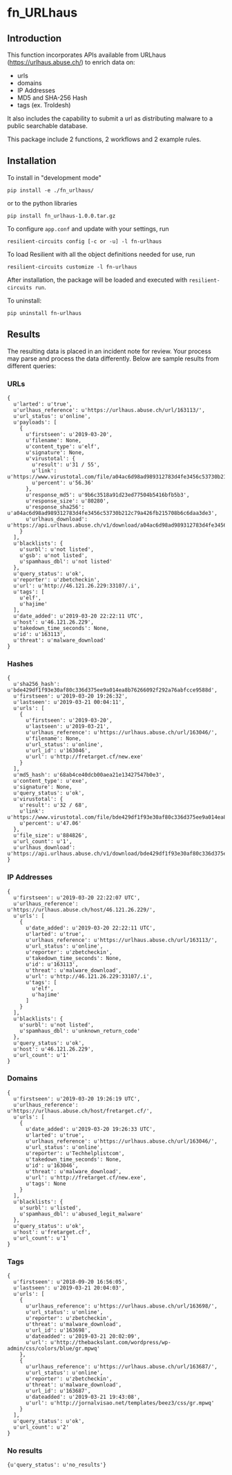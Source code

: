 # fn_URLhaus
## Introduction
This function incorporates APIs available from URLhaus (https://urlhaus.abuse.ch/) to enrich 
data on:

* urls
* domains
* IP Addresses
* MD5 and SHA-256 Hash
* tags (ex. Troldesh)

It also includes the capability to submit a url as distributing malware to a public searchable database.

This package include 2 functions, 2 workflows and 2 example rules.  

## Installation


To install in "development mode"

    pip install -e ./fn_urlhaus/
    
or to the python libraries
    
    pip install fn_urlhaus-1.0.0.tar.gz
    
To configure `app.conf` and update with your settings, run

    resilient-circuits config [-c or -u] -l fn-urlhaus
    
To load Resilient with all the object definitions needed for use, run

    resilient-circuits customize -l fn-urlhaus

After installation, the package will be loaded and executed with `resilient-circuits run`.

To uninstall:

    pip uninstall fn-urlhaus

## Results
The resulting data is placed in an incident note for review. Your process may parse
and process the data differently.
Below are sample results from different queries:

### URLs
```
{
  u'larted': u'true',
  u'urlhaus_reference': u'https://urlhaus.abuse.ch/url/163113/',
  u'url_status': u'online',
  u'payloads': [
    {
      u'firstseen': u'2019-03-20',
      u'filename': None,
      u'content_type': u'elf',
      u'signature': None,
      u'virustotal': {
        u'result': u'31 / 55',
        u'link': u'https://www.virustotal.com/file/a04ac6d98ad989312783d4fe3456c53730b212c79a426fb215708b6c6daa3de3/analysis/1553114950/',
        u'percent': u'56.36'
      },
      u'response_md5': u'9b6c3518a91d23ed77504b5416bfb5b3',
      u'response_size': u'80280',
      u'response_sha256': u'a04ac6d98ad989312783d4fe3456c53730b212c79a426fb215708b6c6daa3de3',
      u'urlhaus_download': u'https://api.urlhaus.abuse.ch/v1/download/a04ac6d98ad989312783d4fe3456c53730b212c79a426fb215708b6c6daa3de3/'
    }
  ],
  u'blacklists': {
    u'surbl': u'not listed',
    u'gsb': u'not listed',
    u'spamhaus_dbl': u'not listed'
  },
  u'query_status': u'ok',
  u'reporter': u'zbetcheckin',
  u'url': u'http://46.121.26.229:33107/.i',
  u'tags': [
    u'elf',
    u'hajime'
  ],
  u'date_added': u'2019-03-20 22:22:11 UTC',
  u'host': u'46.121.26.229',
  u'takedown_time_seconds': None,
  u'id': u'163113',
  u'threat': u'malware_download'
}
```

### Hashes
```
{
  u'sha256_hash': u'bde429df1f93e30af80c336d375ee9a014ea8b76266092f292a76abfcce9588d',
  u'firstseen': u'2019-03-20 19:26:32',
  u'lastseen': u'2019-03-21 00:04:11',
  u'urls': [
    {
      u'firstseen': u'2019-03-20',
      u'lastseen': u'2019-03-21',
      u'urlhaus_reference': u'https://urlhaus.abuse.ch/url/163046/',
      u'filename': None,
      u'url_status': u'online',
      u'url_id': u'163046',
      u'url': u'http://fretarget.cf/new.exe'
    }
  ],
  u'md5_hash': u'68ab4ce40dcb00aea21e13427547b0e3',
  u'content_type': u'exe',
  u'signature': None,
  u'query_status': u'ok',
  u'virustotal': {
    u'result': u'32 / 68',
    u'link': u'https://www.virustotal.com/file/bde429df1f93e30af80c336d375ee9a014ea8b76266092f292a76abfcce9588d/analysis/1552756543/',
    u'percent': u'47.06'
  },
  u'file_size': u'884826',
  u'url_count': u'1',
  u'urlhaus_download': u'https://api.urlhaus.abuse.ch/v1/download/bde429df1f93e30af80c336d375ee9a014ea8b76266092f292a76abfcce9588d/'
}
```

### IP Addresses
```
{
  u'firstseen': u'2019-03-20 22:22:07 UTC',
  u'urlhaus_reference': u'https://urlhaus.abuse.ch/host/46.121.26.229/',
  u'urls': [
    {
      u'date_added': u'2019-03-20 22:22:11 UTC',
      u'larted': u'true',
      u'urlhaus_reference': u'https://urlhaus.abuse.ch/url/163113/',
      u'url_status': u'online',
      u'reporter': u'zbetcheckin',
      u'takedown_time_seconds': None,
      u'id': u'163113',
      u'threat': u'malware_download',
      u'url': u'http://46.121.26.229:33107/.i',
      u'tags': [
        u'elf',
        u'hajime'
      ]
    }
  ],
  u'blacklists': {
    u'surbl': u'not listed',
    u'spamhaus_dbl': u'unknown_return_code'
  },
  u'query_status': u'ok',
  u'host': u'46.121.26.229',
  u'url_count': u'1'
}
```

### Domains
```
{
  u'firstseen': u'2019-03-20 19:26:19 UTC',
  u'urlhaus_reference': u'https://urlhaus.abuse.ch/host/fretarget.cf/',
  u'urls': [
    {
      u'date_added': u'2019-03-20 19:26:33 UTC',
      u'larted': u'true',
      u'urlhaus_reference': u'https://urlhaus.abuse.ch/url/163046/',
      u'url_status': u'online',
      u'reporter': u'Techhelplistcom',
      u'takedown_time_seconds': None,
      u'id': u'163046',
      u'threat': u'malware_download',
      u'url': u'http://fretarget.cf/new.exe',
      u'tags': None
    }
  ],
  u'blacklists': {
    u'surbl': u'listed',
    u'spamhaus_dbl': u'abused_legit_malware'
  },
  u'query_status': u'ok',
  u'host': u'fretarget.cf',
  u'url_count': u'1'
}
```

### Tags
```
{
  u'firstseen': u'2018-09-20 16:56:05',
  u'lastseen': u'2019-03-21 20:04:03',
  u'urls': [
    {
      u'urlhaus_reference': u'https://urlhaus.abuse.ch/url/163698/',
      u'url_status': u'online',
      u'reporter': u'zbetcheckin',
      u'threat': u'malware_download',
      u'url_id': u'163698',
      u'dateadded': u'2019-03-21 20:02:09',
      u'url': u'http://thebackslant.com/wordpress/wp-admin/css/colors/blue/gr.mpwq'
    },
    {
      u'urlhaus_reference': u'https://urlhaus.abuse.ch/url/163687/',
      u'url_status': u'online',
      u'reporter': u'zbetcheckin',
      u'threat': u'malware_download',
      u'url_id': u'163687',
      u'dateadded': u'2019-03-21 19:43:08',
      u'url': u'http://jornalvisao.net/templates/beez3/css/gr.mpwq'
    }
  ],
  u'query_status': u'ok',
  u'url_count': u'2'
}
```

### No results
```
{u'query_status': u'no_results'}
```
